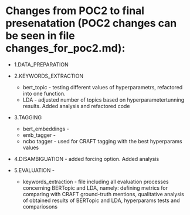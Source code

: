 # Changes from POC2 to final presenatation (POC2 changes can be seen in file changes_for_poc2.md):

* 1.DATA_PREPARATION 

* 2.KEYWORDS_EXTRACTION
    * bert_topic - testing different values of hyperparametrs, refactored into one function.
    * LDA - adjusted number of topics based on hyperparametertunning results. Added analysis and refactored code
* 3.TAGGING
    * bert_embeddings - 
    * emb_tagger - 
    * ncbo tagger - used for CRAFT tagging with the best hyperparams values
* 4.DISAMBIGUATION - added forcing option. Added analysis
* 5.EVALUATION - 
    * keywords_extraction - file including all evaluation processes concerning BERTopic and LDA, namely: defining metrics for comparing with CRAFT ground-truth mentions, qualitative analysis of obtained results of BERTopic and LDA, hyperparams tests and compariosons



